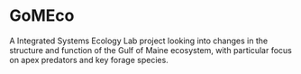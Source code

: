 # GoMEco
A Integrated Systems Ecology Lab project looking into changes in the structure and function of the Gulf of Maine ecosystem, with particular focus on apex predators and key forage species.
